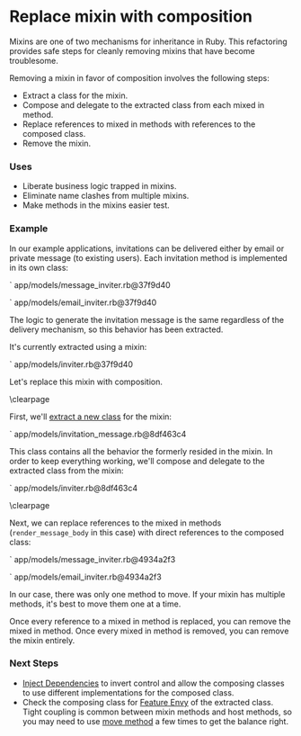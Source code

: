 # Replace mixin with composition

Mixins are one of two mechanisms for inheritance in Ruby. This refactoring
provides safe steps for cleanly removing mixins that have become troublesome.

Removing a mixin in favor of composition involves the following steps:

* Extract a class for the mixin.
* Compose and delegate to the extracted class from each mixed in method.
* Replace references to mixed in methods with references to the composed class.
* Remove the mixin.

### Uses

* Liberate business logic trapped in mixins.
* Eliminate name clashes from multiple mixins.
* Make methods in the mixins easier test.

### Example

In our example applications, invitations can be delivered either by email or
private message (to existing users). Each invitation method is implemented in
its own class:

` app/models/message_inviter.rb@37f9d40

` app/models/email_inviter.rb@37f9d40

The logic to generate the invitation message is the same regardless of the
delivery mechanism, so this behavior has been extracted.

It's currently extracted using a mixin:

` app/models/inviter.rb@37f9d40

Let's replace this mixin with composition.

\clearpage

First, we'll [extract a new class](#extract-class) for the mixin:

` app/models/invitation_message.rb@8df463c4

This class contains all the behavior the formerly resided in the mixin. In order
to keep everything working, we'll compose and delegate to the extracted class
from the mixin:

` app/models/inviter.rb@8df463c4

\clearpage

Next, we can replace references to the mixed in methods (`render_message_body`
in this case) with direct references to the composed class:

` app/models/message_inviter.rb@4934a2f3

` app/models/email_inviter.rb@4934a2f3

In our case, there was only one method to move. If your mixin has multiple
methods, it's best to move them one at a time.

Once every reference to a mixed in method is replaced, you can remove the mixed
in method. Once every mixed in method is removed, you can remove the mixin
entirely.

### Next Steps

* [Inject Dependencies](#inject-dependencies) to invert control and allow the
  composing classes to use different implementations for the composed class.
* Check the composing class for [Feature Envy](#feature-envy) of the extracted
  class. Tight coupling is common between mixin methods and host methods, so you
  may need to use [move method](#move-method) a few times to get the balance
  right.
